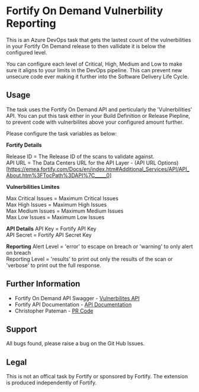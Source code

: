 # Fortify On Demand Vulnerbility Reporting

This is an Azure DevOps task that gets the lastest count of the vulnerbilities in your Fortify On Demand release to then vallidate it is below the configured level.

You can configure each level of Critical, High, Medium and Low to make sure it aligns to your limits in the DevOps pipeline. This can prevent new unsecure code ever making it further into the Software Delivery Life Cycle.

## Usage
The task uses the Fortify On Demand API and perticularly the 'Vulnerbilities' API.
You can put this task either in your Build Definition or Release Piepline, to prevent code with vulnerbilites above your configured amount further.

Please configure the task variables as below:

**Fortify Details**

Release ID = The Release ID of the scans to validate against.<br/>
API URL = The Data Centers URL for the API Layer - (API URL Options)[https://emea.fortify.com/Docs/en/index.htm#Additional_Services/API/API_About.htm%3FTocPath%3DAPI%7C_____0]

**Vulnerbilities Limites**

Max Critical Issues = Maximum Critical Issues <br/>
Max High Issues = Maximum High Issues <br/>
Max Medium Issues = Maximum Medium Issues<br/>
Max Low Issues = Maximum Low Issues

**API Details**
API Key = Fortify API Key <br/>
API Secret = Fortify API Secret Key

**Reporting**
Alert Level = 'error' to escape on breach or 'warning' to only alert on breach <br/>
Reporting Level = 'results' to print out only the results of the scan or 'verbose' to print out the full response.

## Further Information
- Fortify On Demand API Swagger - [Vulnerbilites API](https://api.emea.fortify.com/swagger/ui/index#!/Vulnerabilities/VulnerabilitiesV3_GetVulnerabilities)
- Fortify API Documentation - [API Documentation](https://emea.fortify.com/Docs/en/index.htm#Additional_Services/API/API_About.htm%3FTocPath%3DAPI%7C_____0)
- Christopher Pateman - [PR Code](https://prcode.blog)

## Support
All bugs found, please raise a bug on the Git Hub Issues.

## Legal
This is not an offical task by Fortify or sponsored by Fortify. The extension is produced independently of Fortify.
